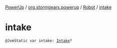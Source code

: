 [PowerUp](../../index.md) / [org.stormgears.powerup](../index.md) / [Robot](index.md) / [intake](./intake.md)

# intake

`@JvmStatic var intake: `[`Intake`](../../org.stormgears.powerup.subsystems.intake/-intake/index.md)`?`